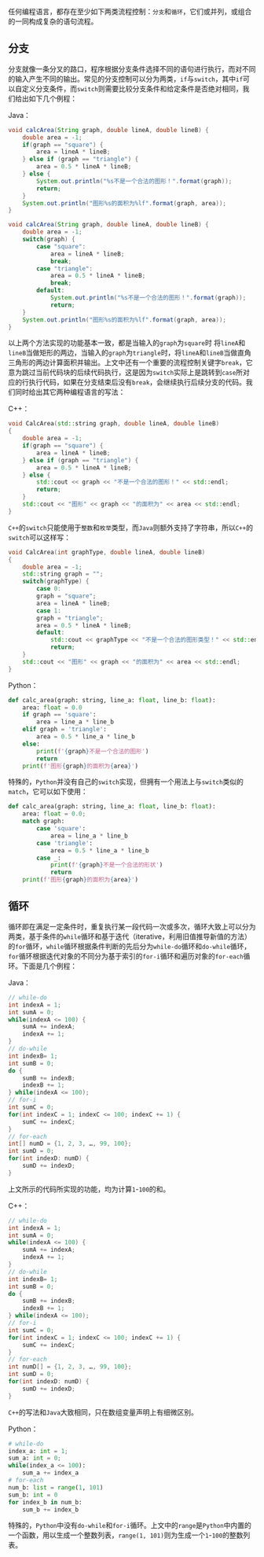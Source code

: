 任何编程语言，都存在至少如下两类流程控制：`分支`和`循环`，它们或并列，或组合的一同构成复杂的语句流程。

## 分支

分支就像一条分叉的路口，程序根据分支条件选择不同的语句进行执行，而对不同的输入产生不同的输出。常见的分支控制可以分为两类，`if`与`switch`，其中`if`可以自定义分支条件，而`switch`则需要比较分支条件和给定条件是否绝对相同，我们给出如下几个例程：

Java：

```java
void calcArea(String graph, double lineA, double lineB) {
    double area = -1;
    if(graph == "square") {
        area = lineA * lineB;
    } else if (graph == "triangle") {
        area = 0.5 * lineA * lineB;
    } else {
        System.out.println("%s不是一个合法的图形！".format(graph));
        return;
    }
    System.out.println("图形%s的面积为%lf".format(graph, area));
}
```

```java
void calcArea(String graph, double lineA, double lineB) {
    double area = -1;
    switch(graph) {
        case "square":
            area = lineA * lineB;
            break;
        case "triangle":
            area = 0.5 * lineA * lineB;
            break;
        default:
            System.out.println("%s不是一个合法的图形！".format(graph));
            return;
    }
    System.out.println("图形%s的面积为%lf".format(graph, area));
}
```

以上两个方法实现的功能基本一致，都是当输入的`graph`为`square`时 将`lineA`和`lineB`当做矩形的两边，当输入的`graph`为`triangle`时，将`lineA`和`lineB`当做直角三角形的两边计算面积并输出。上文中还有一个重要的流程控制关键字`break`，它意为跳过当前代码块的后续代码执行，这是因为`switch`实际上是跳转到`case`所对应的行执行代码，如果在分支结束后没有`break`，会继续执行后续分支的代码。我们同时给出其它两种编程语言的写法：

C++：
```cpp
void CalcArea(std::string graph, double lineA, double lineB)
{
    double area = -1;
    if(graph == "square") {
        area = lineA * lineB;
    } else if (graph == "triangle") {
        area = 0.5 * lineA * lineB;
    } else {
        std::cout << graph << "不是一个合法的图形！" << std::endl;
        return;
    }
    std::cout << "图形" << graph << "的面积为" << area << std::endl;
}
```

`C++`的`switch`只能使用于`整数`和`枚举`类型，而`Java`则额外支持了字符串，所以`C++`的`switch`可以这样写：

```cpp
void CalcArea(int graphType, double lineA, double lineB)
{
    double area = -1;
    std::string graph = "";
    switch(graphType) {
        case 0:
        graph = "square";
        area = lineA * lineB;
        case 1:
        graph = "triangle";
        area = 0.5 * lineA * lineB;
        default:
            std::cout << graphType << "不是一个合法的图形类型！" << std::endl;
            return;
    }
    std::cout << "图形" << graph << "的面积为" << area << std::endl;
}
```

Python：
```python
def calc_area(graph: string, line_a: float, line_b: float):
    area: float = 0.0
    if graph == 'square':
        area = line_a * line_b
    elif graph = 'triangle':
        area = 0.5 * line_a * line_b
    else:
        print(f'{graph}不是一个合法的图形')
        return
    print(f'图形{graph}的面积为{area}')
```
特殊的，`Python`并没有自己的`switch`实现，但拥有一个用法上与`switch`类似的`match`，它可以如下使用：
```python
def calc_area(graph: string, line_a: float, line_b: float):
    area: float = 0.0;
    match graph:
        case 'square':
            area = line_a * line_b
        case 'triangle':
            area = 0.5 * line_a * line_b
        case _:
            print(f'{graph}不是一个合法的形状')
            return
    print(f'图形{graph}的面积为{area}')
```

## 循环

循环即在满足一定条件时，重复执行某一段代码一次或多次，循环大致上可以分为两类，基于条件的`while`循环和基于迭代（iterative，利用旧值推导新值的方法）的`for`循环，`while`循环根据条件判断的先后分为`while-do`循环和`do-while`循环，`for`循环根据迭代对象的不同分为基于索引的`for-i`循环和遍历对象的`for-each`循环。下面是几个例程：

Java：
```java
// while-do
int indexA = 1;
int sumA = 0;
while(indexA <= 100) {
    sumA += indexA;
    indexA += 1;
}
// do-while
int indexB= 1;
int sumB = 0;
do {
    sumB += indexB;
    indexB += 1;
} while(indexA <= 100);
// for-i
int sumC = 0;
for(int indexC = 1; indexC <= 100; indexC += 1) {
    sumC += indexC;
}
// for-each
int[] numD = {1, 2, 3, …, 99, 100};
int sumD = 0;
for(int indexD: numD) {
    sumD += indexD;
}
```
上文所示的代码所实现的功能，均为计算`1`-`100`的和。

C++：
```cpp
// while-do
int indexA = 1;
int sumA = 0;
while(indexA <= 100) {
    sumA += indexA;
    indexA += 1;
}
// do-while
int indexB= 1;
int sumB = 0;
do {
    sumB += indexB;
    indexB += 1;
} while(indexA <= 100);
// for-i
int sumC = 0;
for(int indexC = 1; indexC <= 100; indexC += 1) {
    sumC += indexC;
}
// for-each
int numD[] = {1, 2, 3, …, 99, 100};
int sumD = 0;
for(int indexD: numD) {
    sumD += indexD;
}
```
`C++`的写法和`Java`大致相同，只在数组变量声明上有细微区别。

Python：
```python
# while-do
index_a: int = 1;
sum_a: int = 0;
while(index_a <= 100):
    sum_a += index_a
# for-each
num_b: list = range(1, 101)
sum_b: int = 0
for index_b in num_b:
    sum_b += index_b
```
特殊的，`Python`中没有`do-while`和`for-i`循环。上文中的`range`是`Python`中内置的一个函数，用以生成一个整数列表，`range(1, 101)`则为生成一个`1`-`100`的整数列表。